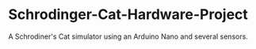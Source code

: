 # Schrodinger-Cat-Hardware-Project
A Schrodiner's Cat simulator using an Arduino Nano and several sensors.
